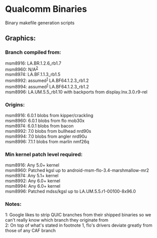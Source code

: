 # Qualcomm Binaries
Binary makefile generation scripts

## Graphics:
### Branch compiled from:
msm8916: LA.BR.1.2.6_rb1.7  
msm8960: N/A<sup>[2](#floEGL)</sup>  
msm8974: LA.BF.1.1.3_rb1.5  
msm8992: assumed<sup>[1](#googleEGL)</sup> LA.BF64.1.2.3_rb1.2  
msm8994: assumed<sup>[1](#googleEGL)</sup> LA.BF64.1.2.3_rb1.2  
msm8996: LA.UM.5.5_rb1.10 with backports from display.lnx.3.0.r9-rel
### Origins:
msm8916: 6.0.1 blobs from kipper/crackling  
msm8960: 6.0.1 blobs from flo mob30x  
msm8974: 6.0.1 blobs from bacon  
msm8992: 7.0 blobs from bullhead nrd90s  
msm8994: 7.0 blobs from angler nrd90u  
msm8996: 7.1.1 blobs from marlin nmf26q  
### Min kernel patch level required:
msm8916: Any 5.0+ kernel  
msm8960: Patched kgsl up to android-msm-flo-3.4-marshmallow-mr2   
msm8974: Any 5.1+ kernel  
msm8992: Any 6.0+ kernel  
msm8994: Any 6.0+ kernel  
msm8996: Patched mdss/kgsl up to LA.UM.5.5.r1-00100-8x96.0  

### Notes:
<a name="googleEGL">1</a>: Google likes to strip QUIC branches from their shipped binaries so we can't really know which branch they originate from  
<a name="floEGL">2</a>: On top of what's stated in footnote 1, flo's drivers deviate greatly from those of any CAF branch

